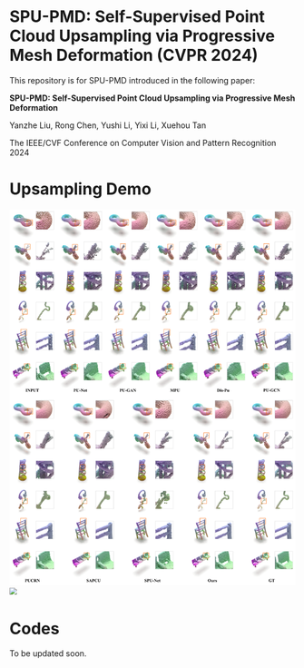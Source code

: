 # SPU-PMD: Self-Supervised Point Cloud Upsampling via Progressive Mesh Deformation (CVPR 2024)

This repository is for SPU-PMD introduced in the following paper:  

**SPU-PMD: Self-Supervised Point Cloud Upsampling via Progressive Mesh Deformation**

Yanzhe Liu, Rong Chen, Yushi Li, Yixi Li, Xuehou Tan 

The IEEE/CVF Conference on Computer Vision and Pattern Recognition 2024

# Upsampling Demo

<img src="./img/result-pu1k.png" style="zoom:80%;" />

<img src="./img/result-scannet.png" style="zoom:80%;" />

# Codes
To be updated soon.
